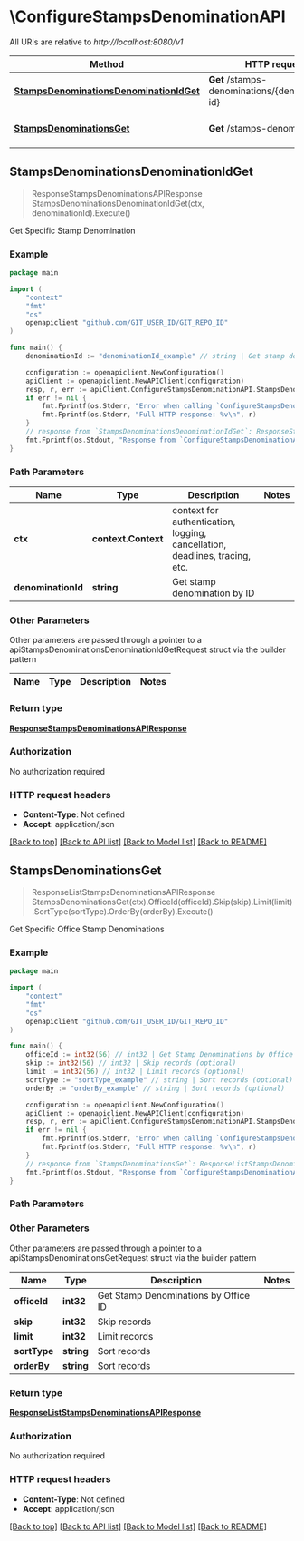 # \ConfigureStampsDenominationAPI

All URIs are relative to *http://localhost:8080/v1*

Method | HTTP request | Description
------------- | ------------- | -------------
[**StampsDenominationsDenominationIdGet**](ConfigureStampsDenominationAPI.md#StampsDenominationsDenominationIdGet) | **Get** /stamps-denominations/{denomination-id} | Get Specific Stamp Denomination
[**StampsDenominationsGet**](ConfigureStampsDenominationAPI.md#StampsDenominationsGet) | **Get** /stamps-denominations | Get Specific Office Stamp Denominations



## StampsDenominationsDenominationIdGet

> ResponseStampsDenominationsAPIResponse StampsDenominationsDenominationIdGet(ctx, denominationId).Execute()

Get Specific Stamp Denomination



### Example

```go
package main

import (
	"context"
	"fmt"
	"os"
	openapiclient "github.com/GIT_USER_ID/GIT_REPO_ID"
)

func main() {
	denominationId := "denominationId_example" // string | Get stamp denomination by ID

	configuration := openapiclient.NewConfiguration()
	apiClient := openapiclient.NewAPIClient(configuration)
	resp, r, err := apiClient.ConfigureStampsDenominationAPI.StampsDenominationsDenominationIdGet(context.Background(), denominationId).Execute()
	if err != nil {
		fmt.Fprintf(os.Stderr, "Error when calling `ConfigureStampsDenominationAPI.StampsDenominationsDenominationIdGet``: %v\n", err)
		fmt.Fprintf(os.Stderr, "Full HTTP response: %v\n", r)
	}
	// response from `StampsDenominationsDenominationIdGet`: ResponseStampsDenominationsAPIResponse
	fmt.Fprintf(os.Stdout, "Response from `ConfigureStampsDenominationAPI.StampsDenominationsDenominationIdGet`: %v\n", resp)
}
```

### Path Parameters


Name | Type | Description  | Notes
------------- | ------------- | ------------- | -------------
**ctx** | **context.Context** | context for authentication, logging, cancellation, deadlines, tracing, etc.
**denominationId** | **string** | Get stamp denomination by ID | 

### Other Parameters

Other parameters are passed through a pointer to a apiStampsDenominationsDenominationIdGetRequest struct via the builder pattern


Name | Type | Description  | Notes
------------- | ------------- | ------------- | -------------


### Return type

[**ResponseStampsDenominationsAPIResponse**](ResponseStampsDenominationsAPIResponse.md)

### Authorization

No authorization required

### HTTP request headers

- **Content-Type**: Not defined
- **Accept**: application/json

[[Back to top]](#) [[Back to API list]](../README.md#documentation-for-api-endpoints)
[[Back to Model list]](../README.md#documentation-for-models)
[[Back to README]](../README.md)


## StampsDenominationsGet

> ResponseListStampsDenominationsAPIResponse StampsDenominationsGet(ctx).OfficeId(officeId).Skip(skip).Limit(limit).SortType(sortType).OrderBy(orderBy).Execute()

Get Specific Office Stamp Denominations



### Example

```go
package main

import (
	"context"
	"fmt"
	"os"
	openapiclient "github.com/GIT_USER_ID/GIT_REPO_ID"
)

func main() {
	officeId := int32(56) // int32 | Get Stamp Denominations by Office ID (optional)
	skip := int32(56) // int32 | Skip records (optional)
	limit := int32(56) // int32 | Limit records (optional)
	sortType := "sortType_example" // string | Sort records (optional)
	orderBy := "orderBy_example" // string | Sort records (optional)

	configuration := openapiclient.NewConfiguration()
	apiClient := openapiclient.NewAPIClient(configuration)
	resp, r, err := apiClient.ConfigureStampsDenominationAPI.StampsDenominationsGet(context.Background()).OfficeId(officeId).Skip(skip).Limit(limit).SortType(sortType).OrderBy(orderBy).Execute()
	if err != nil {
		fmt.Fprintf(os.Stderr, "Error when calling `ConfigureStampsDenominationAPI.StampsDenominationsGet``: %v\n", err)
		fmt.Fprintf(os.Stderr, "Full HTTP response: %v\n", r)
	}
	// response from `StampsDenominationsGet`: ResponseListStampsDenominationsAPIResponse
	fmt.Fprintf(os.Stdout, "Response from `ConfigureStampsDenominationAPI.StampsDenominationsGet`: %v\n", resp)
}
```

### Path Parameters



### Other Parameters

Other parameters are passed through a pointer to a apiStampsDenominationsGetRequest struct via the builder pattern


Name | Type | Description  | Notes
------------- | ------------- | ------------- | -------------
 **officeId** | **int32** | Get Stamp Denominations by Office ID | 
 **skip** | **int32** | Skip records | 
 **limit** | **int32** | Limit records | 
 **sortType** | **string** | Sort records | 
 **orderBy** | **string** | Sort records | 

### Return type

[**ResponseListStampsDenominationsAPIResponse**](ResponseListStampsDenominationsAPIResponse.md)

### Authorization

No authorization required

### HTTP request headers

- **Content-Type**: Not defined
- **Accept**: application/json

[[Back to top]](#) [[Back to API list]](../README.md#documentation-for-api-endpoints)
[[Back to Model list]](../README.md#documentation-for-models)
[[Back to README]](../README.md)


